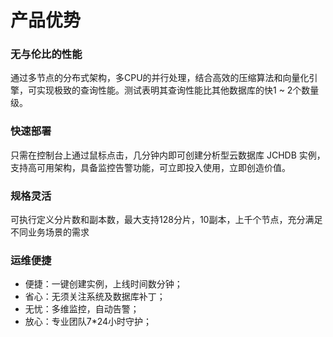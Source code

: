 # 产品优势

### 无与伦比的性能
通过多节点的分布式架构，多CPU的并行处理，结合高效的压缩算法和向量化引擎，可实现极致的查询性能。测试表明其查询性能比其他数据库的快1 ~ 2个数量级。
### 快速部署
只需在控制台上通过鼠标点击，几分钟内即可创建分析型云数据库 JCHDB  实例，支持高可用架构，具备监控告警功能，可立即投入使用，立即创造价值。
### 规格灵活
可执行定义分片数和副本数，最大支持128分片，10副本，上千个节点，充分满足不同业务场景的需求
### 运维便捷
- 便捷：一键创建实例，上线时间数分钟；
- 省心：无须关注系统及数据库补丁； 
- 无忧：多维监控，自动告警； 
- 放心：专业团队7*24小时守护；

